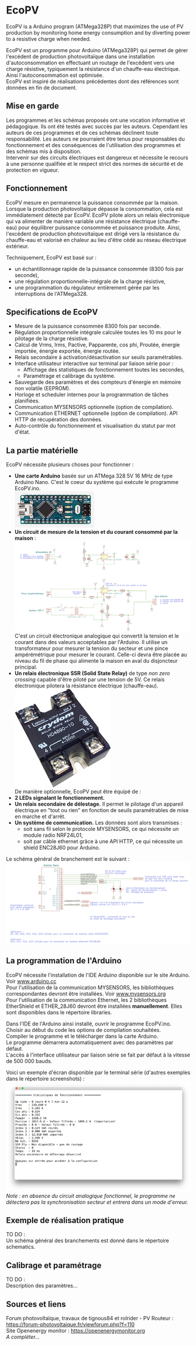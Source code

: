 # EcoPV
EcoPV is a Arduino program (ATMega328P) that maximizes the use of PV production by monitoring home energy consumption and by diverting power to a resistive charge when needed.  
 
EcoPV est un programme pour Arduino (ATMega328P) qui permet de gérer l'excédent de production photovoltaïque dans une installation d'autoconsommation en effectuant un routage de l'excédent vers une charge résistive, typiquement la résistance d'un chauffe-eau électrique. Ainsi l'autoconsommation est optimisée.  
EcoPV est inspiré de réalisations précédentes dont des références sont données en fin de document.  

## Mise en garde  
Les programmes et les schémas proposés ont une vocation informative et pédagogique. Ils ont été testés avec succès par les auteurs. Cependant les auteurs de ces programmes et de ces schémas déclinent toute responsabilité. Les auteurs ne pourraient être tenus pour responsables du fonctionnement et des conséquences de l'utilisation des programmes et des schémas mis à disposition.  
Intervenir sur des circuits électriques est dangereux et nécessite le recours à une personne qualifiée et le respect strict des normes de sécurité et de protection en vigueur.

## Fonctionnement  
EcoPV mesure en permanence la puissance consommée par la maison. Lorsque la production photovoltaïque dépasse la consommation, cela est immédiatement détecté par EcoPV. EcoPV pilote alors un relais électronique qui va alimenter de manière variable une résistance électrique (chauffe-eau) pour équilibrer puissance consommée et puissance produite. Ainsi, l'excédent de production photovoltaïque est dirigé vers la résistance du chauffe-eau et valorisé en chaleur au lieu d'être cédé au réseau électrique extérieur.  
  
Techniquement, EcoPV est basé sur :  
* un échantillonnage rapide de la puissance consommée (8300 fois par seconde),  
* une régulation proportionnelle-intégrale de la charge résistive,  
* une programmation du régulateur entièrement gérée par les interruptions de l'ATMega328.  
  
## Specifications de EcoPV  
* Mesure de la puissance consommée 8300 fois par seconde.  
* Régulation proportionnelle intégrale calculée toutes les 10 ms pour le pilotage de la charge résistive.  
* Calcul de Vrms, Irms, Pactive, Papparente, cos phi, Proutée, énergie importée, énergie exportée, énergie routée.  
* Relais secondaire à activation/désactivation sur seuils paramétrables.  
* Interface utilisateur interactive sur terminal par liaison série pour :  
  * Affichage des statistiques de fonctionnement toutes les secondes,  
  * Paramétrage et calibrage du système.  
* Sauvegarde des paramètres et des compteurs d'énergie en mémoire non volatile (EEPROM).  
* Horloge et scheduler internes pour la programmation de tâches planifiées.   
* Communication MYSENSORS optionnelle (option de compilation).  
* Communication ETHERNET optionnelle (option de compilation). API HTTP de récupération des données.  
* Auto-contrôle du fonctionnement et visualisation du statut par mot d'état.
  
## La partie matérielle  
EcoPV nécessite plusieurs choses pour fonctionner :  
* **Une carte Arduino** basée sur un ATMega 328 5V 16 MHz de type Arduino Nano. C'est le coeur du système qui exécute le programme EcoPV.ino.  
![Arduino Nano](devices/ArduinoNano.jpg)  
* **Un circuit de mesure de la tension et du courant consommé par la maison** :  
![EcoPV Analog circuit](schematics/EcoPV_analog.png)  
C'est un circuit électronique analogique qui convertit la tension et le courant dans des valeurs acceptables par l'Arduino. Il utilise un transformateur pour mesurer la tension du secteur et une pince ampérémétrique pour mesurer le courant. Celle-ci devra être placée au niveau du fil de phase qui alimente la maison en aval du disjoncteur principal.  
* **Un relais électronique SSR (Solid State Relay)** de type *non zero crossing* capable d'être piloté par une tension de 5V. Ce relais électronique pilotera la résistance électrique (chauffe-eau).  
![Solid State Relay](devices/solid-state-relay-random-firing.jpg)  
De manière optionnelle, EcoPV peut être équipé de :  
* **2 LEDs signalant le fonctionnement.**  
* **Un relais secondaire de délestage.** Il permet le pilotage d'un appareil électrique en "tout ou rien" en fonction de seuils paramétrables de mise en marche et d'arrêt.  
* **Un système de communication.** Les données sont alors transmises :
  * soit sans fil selon le protocole MYSENSORS, ce qui nécessite un module radio NRF24L01,
  * soit par câble ethernet grâce à une API HTTP, ce qui nécessite un shield ENC28J60 pour Arduino.  
  
Le schéma général de branchement est le suivant :  
![EcoPV overview](schematics/EcoPV_arduinoNano.png)
  
## La programmation de l'Arduino  
EcoPV nécessite l'installation de l'IDE Arduino disponible sur le site Arduino. Voir www.arduino.cc  
Pour l'utilisation de la communication MYSENSORS, les bibliothèques correspondantes devront être installées. Voir www.mysensors.org  
Pour l'utilisation de la communication Ethernet, les 2 bibliothèques EtherShield et ETHER_28J60 devront être installées **manuellement**. Elles sont disponibles dans le répertoire libraries.  
  
Dans l'IDE de l'Arduino ainsi installé, ouvrir le programme EcoPV.ino.  
Choisir au début du code les options de compilation souhaitées.  
Compiler le programme et le télécharger dans la carte Arduino.  
Le programme démarrera automatiquement avec des paramètres par défaut.  
L'accès à l'interface utilisateur par liaison série se fait par défaut à la vitesse de 500 000 bauds. 
  
Voici un exemple d'écran disponible par le terminal série (d'autres exemples dans le répertoire screenshots) :  
![EcoPV Screenshot Statistiques](screenshots/Statistiques.png)
*Note : en absence du circuit analogique fonctionnel, le programme ne détectera pas la synchronisation secteur et entrera dans un mode d'erreur.*  
  
## Exemple de réalisation pratique  
TO DO :  
Un schéma général des branchements est donné dans le répertoire schematics.  
  
## Calibrage et paramétrage  
TO DO :   
Description des paramètres...  
  
## Sources et liens  
Forum photovoltaïque, travaux de tignous84 et rolrider - PV Routeur : https://forum-photovoltaique.fr/viewforum.php?f=110  
Site Openenergy monitor : https://openenergymonitor.org  
*A compléter...*  
  
